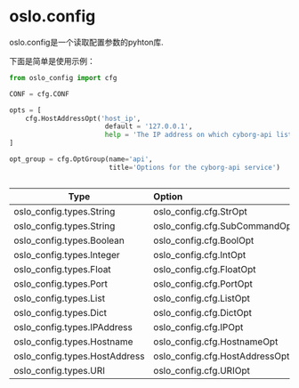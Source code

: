 # oslo.config

oslo.config是一个读取配置参数的pyhton库.

下面是简单是使用示例：

```python
from oslo_config import cfg

CONF = cfg.CONF

opts = [
    cfg.HostAddressOpt('host_ip', 
                        default = '127.0.0.1', 
                        help = 'The IP address on which cyborg-api listens.'),
]

opt_group = cfg.OptGroup(name='api',
                         title='Options for the cyborg-api service')


```
## 

Type | Option
---  | :---
oslo_config.types.String | oslo_config.cfg.StrOpt
oslo_config.types.String|       oslo_config.cfg.SubCommandOpt|
oslo_config.types.Boolean|      oslo_config.cfg.BoolOpt|
oslo_config.types.Integer|      oslo_config.cfg.IntOpt|
oslo_config.types.Float|        oslo_config.cfg.FloatOpt|
oslo_config.types.Port|         oslo_config.cfg.PortOpt|
oslo_config.types.List|         oslo_config.cfg.ListOpt|
oslo_config.types.Dict|         oslo_config.cfg.DictOpt|
oslo_config.types.IPAddress|    oslo_config.cfg.IPOpt|
oslo_config.types.Hostname|     oslo_config.cfg.HostnameOpt|
oslo_config.types.HostAddress|  oslo_config.cfg.HostAddressOpt|
oslo_config.types.URI|          oslo_config.cfg.URIOpt|